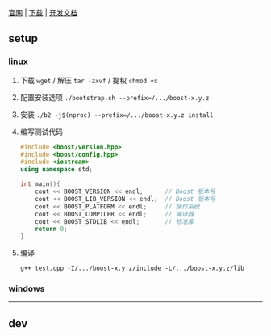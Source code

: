 
[官网](https://www.boost.org/) | [下载](https://www.boost.org/users/download/) | [开发文档](https://www.boost.org/doc/)

## setup

### linux

1. 下载 `wget` / 解压 `tar -zxvf` / 提权 `chmod +x`

2. 配置安装选项 `./bootstrap.sh --prefix=/.../boost-x.y.z`

3. 安装 `./b2 -j$(nproc) --prefix=/.../boost-x.y.z install`

4. 编写测试代码
    ```cpp
    #include <boost/version.hpp>
    #include <boost/config.hpp>
    #include <iostream>
    using namespace std;

    int main(){
        cout << BOOST_VERSION << endl;      // Boost 版本号
        cout << BOOST_LIB_VERSION << endl;  // Boost 版本号
        cout << BOOST_PLATFORM << endl;     // 操作系统
        cout << BOOST_COMPILER << endl;     // 编译器
        cout << BOOST_STDLIB << endl;       // 标准库
        return 0;
    }
    ```
5. 编译
    ```shell
    g++ test.cpp -I/.../boost-x.y.z/include -L/.../boost-x.y.z/lib
    ```

### windows

---

## dev

